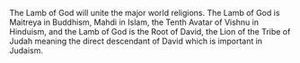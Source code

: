 The Lamb of God will unite the major world religions. The Lamb of God is Maitreya in Buddhism, Mahdi in Islam, the Tenth Avatar of Vishnu in Hinduism, and the Lamb of God is the Root of David, the Lion of the Tribe of Judah meaning the direct descendant of David which is important in Judaism.
